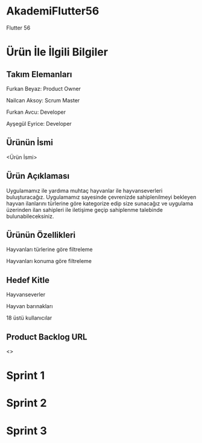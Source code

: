 # AkademiFlutter56

Flutter 56

# Ürün İle İlgili Bilgiler

## Takım Elemanları

Furkan Beyaz: Product Owner

Nailcan Aksoy: Scrum Master

Furkan Avcu: Developer

Ayşegül Eyrice: Developer

## Ürünün İsmi
<Ürün İsmi>
## Ürün Açıklaması
Uygulamamız ile yardıma muhtaç hayvanlar ile hayvanseverleri buluşturacağız. Uygulamamız sayesinde çevrenizde sahiplenilmeyi bekleyen hayvan ilanlarını türlerine göre kategorize edip size sunacağız ve uygulama üzerinden ilan sahipleri ile iletişime geçip sahiplenme talebinde bulunabileceksiniz.
## Ürünün Özellikleri

Hayvanları türlerine göre filtreleme

Hayvanları konuma göre filtreleme

## Hedef Kitle

Hayvanseverler

Hayvan barınakları

18 üstü kullanıcılar

## Product  Backlog URL

<>
# Sprint 1

# Sprint 2

# Sprint 3
